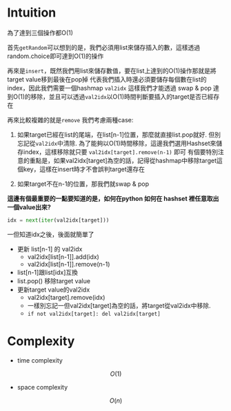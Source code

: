 # Intuition

為了達到三個操作都O(1)

首先`getRandom`可以想到的是，我們必須用list來儲存插入的數，這樣透過random.choice即可達到O(1)的操作

再來是`insert`，既然我們用list來儲存數值，要在list上達到的O(1)操作那就是將target value移到最後在pop掉
代表我們插入時還必須要儲存每個數在list的index，因此我們需要一個hashmap `val2idx`
這樣我們才能透過 swap & pop 達到O(1)的移除，並且可以透過`val2idx`以O(1)時間判斷要插入的target是否已經存在

再來比較複雜的就是`remove`
我們考慮兩種case:
1. 如果target已經在list的尾端，在list[n-1]位置，那麼就直接list.pop就好.
   但別忘記從`val2idx`中清除. 為了能夠以O(1)時間移除，這邊我們選用Hashset來儲存index，這樣移除就只要 `val2idx[target].remove(n-1)` 即可
   有個要特別注意的重點是，如果val2idx[target]為空的話，記得從hashmap中移除target這個key，這樣在insert時才不會誤判target還存在

2. 如果target不在n-1的位置，那我們就swap & pop

**這邊有個最重要的一點要知道的是，如何在python 如何在 hashset 裡任意取出一個value出來?**

```python
idx = next(iter(val2idx[target]))
```

一但知道idx之後，後面就簡單了
- 更新 list[n-1] 的 val2idx
  - val2idx[list[n-1]].add(idx)
  - val2idx[list[n-1]].remove(n-1)
- list[n-1]跟list[idx]互換
- list.pop() 移除target value
- 更新target value的val2idx
  - val2idx[target].remove(idx)
  - 一樣別忘記一但val2idx[target]為空的話，將target從val2idx中移除.
  - `if not val2idx[target]: del val2idx[target]`

# Complexity

- time complexity

$$O(1)$$

- space complexity

$$O(n)$$